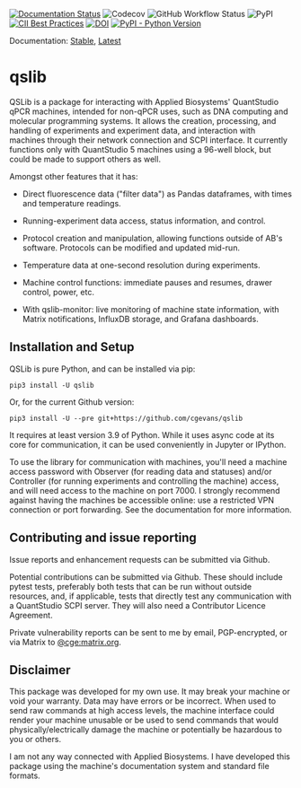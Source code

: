 <!--
SPDX-FileCopyrightText: 2021-2022 Constantine Evans <const@costi.eu>

SPDX-License-Identifier: AGPL-3.0-only
-->

[![Documentation Status](https://readthedocs.org/projects/qslib/badge/?version=latest)](https://qslib.readthedocs.io/en/latest/?badge=latest)
![Codecov](https://img.shields.io/codecov/c/github/cgevans/qslib)
![GitHub Workflow
Status](https://img.shields.io/github/workflow/status/cgevans/qslib/Python%20tests)
![PyPI](https://img.shields.io/pypi/v/qslib)
[![CII Best Practices](https://bestpractices.coreinfrastructure.org/projects/5512/badge)](https://bestpractices.coreinfrastructure.org/projects/5512)
[![DOI](https://zenodo.org/badge/393710481.svg)](https://zenodo.org/badge/latestdoi/393710481)
[![PyPI - Python Version](https://img.shields.io/pypi/pyversions/qslib)](https://pypi.org/project/qslib/)




Documentation: [Stable](https://qslib.readthedocs.io/en/stable/), [Latest](https://qslib.readthedocs.io/en/latest/)


# qslib

QSLib is a package for interacting with Applied Biosystems' QuantStudio
qPCR machines, intended for non-qPCR uses, such as DNA computing and
molecular programming systems. It allows the creation, processing, and
handling of experiments and experiment data, and interaction with
machines through their network connection and SCPI interface. It currently
functions only with QuantStudio 5 machines using a 96-well block, but
could be made to support others as well.

Amongst other features that it has:

-   Direct fluorescence data ("filter data") as Pandas dataframes, with
    times and temperature readings.

-   Running-experiment data access, status information, and control.

-   Protocol creation and manipulation, allowing functions outside of
    AB's software. Protocols can be modified and updated mid-run.

-   Temperature data at one-second resolution during experiments.

-   Machine control functions: immediate pauses and resumes, drawer
    control, power, etc.

-   With qslib-monitor: live monitoring of machine state information,
    with Matrix notifications, InfluxDB storage, and Grafana dashboards.

## Installation and Setup

QSLib is pure Python, and can be installed via pip:

    pip3 install -U qslib

Or, for the current Github version:

    pip3 install -U --pre git+https://github.com/cgevans/qslib

It requires at least version 3.9 of Python. While it uses async code at
its core for communication, it can be used conveniently in Jupyter or
IPython.

To use the library for communication with machines, you'll need a
machine access password with Observer (for reading data and statuses)
and/or Controller (for running experiments and controlling the machine)
access, and will need access to the machine on port 7000. I strongly
recommend against having the machines be accessible online: use a
restricted VPN connection or port forwarding. See the documentation for
more information.

## Contributing and issue reporting

Issue reports and enhancement requests can be submitted via Github.

Potential contributions can be submitted via Github.  These should include pytest tests, preferably
both tests that can be run without outside resources, and, if applicable, tests that directly test
any communication with a QuantStudio SCPI server.  They will also need a Contributor Licence Agreement.

Private vulnerability reports can be sent to me by
email, PGP-encrypted, or via Matrix to [@cge:matrix.org](https://matrix.to/#/@cge:matrix.org).

## Disclaimer

This package was developed for my own use. It may break your machine or
void your warranty. Data may have errors or be incorrect. When used to
send raw commands at high access levels, the machine interface could
render your machine unusable or be used to send commands that would
physically/electrically damage the machine or potentially be hazardous
to you or others.

I am not any way connected with Applied Biosystems.  I have developed this
package using the machine's documentation system and standard file formats.

